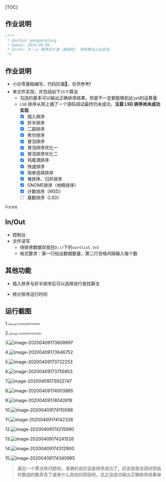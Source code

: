 [TOC]

## 作业说明

```cpp
/***
 * @author pengpenglang
 * @date: 2019-09-09
 * @info: 大一上 程序设计课（高级班） 排序算法上机实验
 */
```

## 作业说明

- 小白零基础编写，代码捡漏🤣，仅供参考❗️
- 单文件实现，共包括如下`15`个算法
  - 勾选的基本可以输出正确排序结果，但是不一定都能够到达`1e5`的运算量
  - `LSD` 排序从网上摘了一个源码调试最终仍未成功，**注意 LSD 排序尚未成功实现**
    - [x] 插入排序
    - [x] 折半排序
    - [x] 二路排序
    - [x] 希尔排序
    - [x] 冒泡排序
    - [x] 冒泡排序优化一
    - [x] 冒泡排序优化二
    - [x] 鸡尾酒排序
    - [x] 快速排序
    - [x] 简单选择排序
    - [x] 堆排序、归并排序
    - [x] GNOME排序（地精排序）
    - [x] 计数排序（MSD）
    - [ ] 基数排序（LSD）

<img src="README.assets/complexity.png" alt="复杂度" style="zoom: 67%;" />

## In/Out

* 控制台
* 文件读写
  * 待排序数据存放在`D://`下的`sortlist.txt`
  * 格式要求：第一行给出数据数量，第二行空格间隔输入每个数

## 其他功能

* 插入排序与折半排序后可以选择进行查找算法

* 统计排序运行时间

## 运行截图

1.<img src="README.assets/image-20200409173448914.png" alt="image-20200409173448914" style="zoom:50%;" />

2.<img src="README.assets/image-20200409173532595.png" alt="image-20200409173532595" style="zoom:50%;" />

3.![image-20200409173609997](README.assets/image-20200409173609997.png)

4.![image-20200409173646752](README.assets/image-20200409173646752.png)

5.![image-20200409173722253](README.assets/image-20200409173722253.png)

6.![image-20200409173755953](README.assets/image-20200409173755953.png)

7.![image-20200409173922747](README.assets/image-20200409173922747.png)

8.![image-20200409174003885](README.assets/image-20200409174003885.png)

9.![image-20200409174042819](README.assets/image-20200409174042819.png)

10.![image-20200409174110588](README.assets/image-20200409174110588.png)

11.![image-20200409174142326](README.assets/image-20200409174142326.png)

12.![image-20200409174215990](README.assets/image-20200409174215990.png)

13.![image-20200409174241526](README.assets/image-20200409174241526.png)

14.![image-20200409174312900](README.assets/image-20200409174312900.png)

15.![image-20200409174340995](README.assets/image-20200409174340995.png)

> 最后一个算法有问题哈，准确的说应该是排序成功了，应该是我没调对把临时数组的数弄丢了或者什么其他的原因吧，总之没成功输出正确排序结果😁
